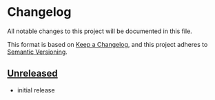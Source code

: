 # Changelog
All notable changes to this project will be documented in this file.

This format is based on [Keep a Changelog], and this project adheres to [Semantic Versioning].

## [Unreleased]

* initial release

<!-- links -->

[Unreleased]: https://github.com/ubnt-intrepid/polyfuse/compare/polyfuse-async-io-v0.1.0...HEAD
[0.1.0]: https://github.com/ubnt-intrepid/polyfuse/tree/polyfuse-async-io-v0.1.0

[Keep a Changelog]: https://keepachangelog.com/en/1.0.0/
[Semantic Versioning]: https://semver.org/spec/v2.0.0.html
